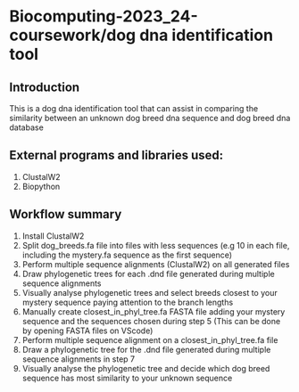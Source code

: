 # Biocomputing-2023_24-coursework/dog dna identification tool
## Introduction
This is a dog dna identification tool that can assist in comparing the similarity between an unknown dog breed dna sequence and dog breed dna database 

## External programs and libraries used:
1. ClustalW2
2. Biopython

## Workflow summary
1. Install ClustalW2
2. Split dog_breeds.fa file into files with less sequences (e.g 10 in each file, including the mystery.fa sequence as the first sequence)
3. Perform multiple sequence alignments (ClustalW2) on all generated files
4. Draw phylogenetic trees for each .dnd file generated during multiple sequence alignments
5. Visually analyse phylogenetic trees and select breeds closest to your mystery sequence paying attention to the branch lengths
6. Manually create closest_in_phyl_tree.fa FASTA file adding your mystery sequence and the sequences chosen during step 5 (This can be done by opening FASTA files on VScode)
7. Perform multiple sequence alignment on a closest_in_phyl_tree.fa file
8. Draw a phylogenetic tree for the .dnd file generated during multiple sequence alignments in step 7
9. Visually analyse the phylogenetic tree and decide which dog breed sequence has most similarity to your unknown sequence


